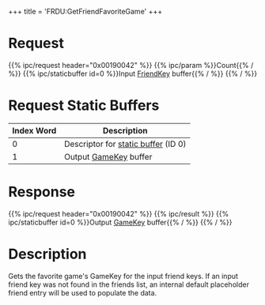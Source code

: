 +++
title = 'FRDU:GetFriendFavoriteGame'
+++

# Request

{{% ipc/request header="0x00190042" %}}
{{% ipc/param %}}Count{{% / %}}
{{% ipc/staticbuffer id=0 %}}Input [FriendKey](Friend_Services#friendkey "wikilink") buffer{{% / %}}
{{% / %}}

# Request Static Buffers

| Index Word | Description                                                                     |
|------------|---------------------------------------------------------------------------------|
| 0          | Descriptor for [static buffer](IPC#static_buffer_translation "wikilink") (ID 0) |
| 1          | Output [GameKey](Friend_Services#gamekey "wikilink") buffer                     |

# Response

{{% ipc/request header="0x00190042" %}}
{{% ipc/result %}}
{{% ipc/staticbuffer id=0 %}}Output [GameKey](Friend_Services#gamekey "wikilink") buffer{{% / %}}
{{% / %}}

# Description

Gets the favorite game's GameKey for the input friend keys. If an input friend key was not found in the friends list, an internal default placeholder friend entry will be used to populate the data.
